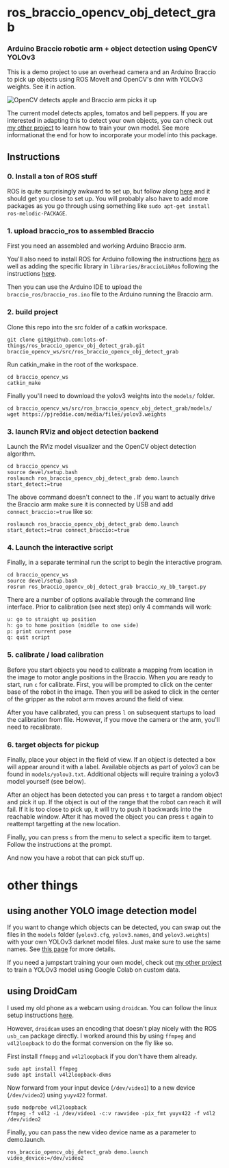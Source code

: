 
# ros_braccio_opencv_obj_detect_grab

### Arduino Braccio robotic arm + object detection using OpenCV YOLOv3

This is a demo project to use an overhead camera and an Arduino Braccio to pick up objects using ROS MoveIt and OpenCV's dnn with YOLOv3 weights.  See it in action.

![OpenCV detects apple and Braccio arm picks it up](braccio_summary.gif)

The current model detects apples, tomatos and bell peppers. If you are interested in adapting this to detect your own objects, you can check out [my other project](https://github.com/lots-of-things/yolo-colab-simple) to learn how to train your own model.  See more informationat the end for how to incorporate your model into this package.

## Instructions

### 0. Install a ton of ROS stuff

ROS is quite surprisingly awkward to set up, but follow along [here](http://wiki.ros.org/melodic/Installation/Ubuntu) and it should get you close to set up.  You will probably also have to add more packages as you go through using something like `sudo apt-get install ros-melodic-PACKAGE`.

### 1. upload braccio_ros to assembled Braccio
First you need an assembled and working Arduino Braccio arm.

You'll also need to install ROS for Arduino following the instructions [here](http://wiki.ros.org/rosserial_arduino/Tutorials/Arduino%20IDE%20Setup) as well as adding the specific library in `libraries/BraccioLibRos` following the instructions [here](https://www.arduino.cc/en/guide/libraries).

Then you can use the Arduino IDE to upload the `braccio_ros/braccio_ros.ino` file to the Arduino running the Braccio arm.

### 2. build project

Clone this repo into the src folder of a catkin workspace.
```
git clone git@github.com:lots-of-things/ros_braccio_opencv_obj_detect_grab.git braccio_opencv_ws/src/ros_braccio_opencv_obj_detect_grab
```

Run catkin_make in the root of the workspace.
```
cd braccio_opencv_ws
catkin_make
```
Finally you'll need to download the yolov3 weights into the `models/` folder.

```
cd braccio_opencv_ws/src/ros_braccio_opencv_obj_detect_grab/models/
wget https://pjreddie.com/media/files/yolov3.weights
```

### 3. launch RViz and object detection backend

Launch the RViz model visualizer and the OpenCV object detection algorithm.

```
cd braccio_opencv_ws
source devel/setup.bash
roslaunch ros_braccio_opencv_obj_detect_grab demo.launch start_detect:=true
```

The above command doesn't connect to the .  If you want to actually drive the Braccio arm make sure it is connected by USB and add `connect_braccio:=true` like so:
```
roslaunch ros_braccio_opencv_obj_detect_grab demo.launch start_detect:=true connect_braccio:=true
```

### 4. Launch the interactive script
Finally, in a separate terminal run the script to begin the interactive program.
```
cd braccio_opencv_ws
source devel/setup.bash
rosrun ros_braccio_opencv_obj_detect_grab braccio_xy_bb_target.py
```

There are a number of options available through the command line interface. Prior to calibration (see next step) only 4 commands will work:

```
u: go to straight up position
h: go to home position (middle to one side)
p: print current pose
q: quit script
```

### 5. calibrate / load calibration
Before you start objects you need to calibrate a mapping from location in the image to motor angle positions in the Braccio. When you are ready to start, run `c` for calibrate.  First, you will be prompted to click on the center base of the robot in the image.  Then you will be asked to click in the center of the gripper as the robot arm moves around the field of view.

After you have calibrated, you can press `l` on subsequent startups to load the calibration from file.  However, if you move the camera or the arm, you'll need to recalibrate.


### 6. target objects for pickup

Finally, place your object in the field of view.  If an object is detected a box will appear around it with a label.  Available objects as part of yolov3 can be found in `models/yolov3.txt`. Additional objects will require training a yolov3 model yourself (see below).

After an object has been detected you can press `t` to target a random object and pick it up.  If the object is out of the range that the robot can reach it will fail.  If it is too close to pick up, it will try to push it backwards into the reachable window.  After it has moved the object you can press `t` again to reattempt targetting at the new location.

Finally, you can press `s` from the menu to select a specific item to target. Follow the instructions at the prompt.

And now you have a robot that can pick stuff up.


# other things

## using another YOLO image detection model

If you want to change which objects can be detected, you can swap out the files in the `models` folder (`yolov3.cfg`, `yolov3.names`, and `yolov3.weights`) with your own YOLOv3 darknet model files. Just make sure to use the same names. See [this page](https://pjreddie.com/darknet/yolo/) for more details.

If you need a jumpstart training your own model, check out [my other project](https://github.com/lots-of-things/yolo-colab-simple) to train a YOLOv3 model using Google Colab on custom data.

## using DroidCam
I used my old phone as a webcam using `droidcam`. You can follow the linux setup instructions [here](https://www.dev47apps.com/droidcam/linux/).

However, `droidcam` uses an encoding that doesn't play nicely with the ROS `usb_cam` package directly.  I worked around this by using `ffmpeg` and `v4l2loopback` to do the format conversion on the fly like so.

First install `ffmepg` and `v4l2loopback` if you don't have them already.

```
sudo apt install ffmpeg
sudo apt install v4l2loopback-dkms
```

Now forward from your input device (`/dev/video1`) to a new device (`/dev/video2`) using `yuyv422` format.
```
sudo modprobe v4l2loopback
ffmpeg -f v4l2 -i /dev/video1 -c:v rawvideo -pix_fmt yuyv422 -f v4l2 /dev/video2
```

Finally, you can pass the new video device name as a parameter to demo.launch.
```
ros_braccio_opencv_obj_detect_grab demo.launch video_device:=/dev/video2
```